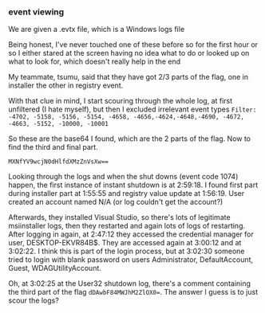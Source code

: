 ### event viewing

We are given a .evtx file, which is a Windows logs file

Being honest, I've never touched one of these before so for the first hour or so I either stared at the screen having no idea what to do or looked up on what to look for, which doesn't really help in the end

My teammate, tsumu, said that they have got 2/3 parts of the flag, one in installer the other in registry event.

With that clue in mind, I start scouring through the whole log, at first unfiltered (I hate myself), but then I excluded irrelevant event types `Filter: -4702, -5158, -5156, -5154, -4658, -4656,-4624,-4648,-4690, -4672, -4663, -5152, -10000, -10001`

So these are the base64 I found, which are the 2 parts of the flag. Now to find the third and final part.
``` cGljb0NURntFdjNudF92aTN3djNyXw==
MXNfYV9wcjN0dHlfdXMzZnVsXw==
```

Looking through the logs and when the shut downs (event code 1074) happen, the first instance of instant shutdown is at 2:59:18. I found first part during installer part at 1:55:55 and registry value update at 1:56:19. User created an account named N/A (or log couldn't get the account?)

Afterwards, they installed Visual Studio, so there's lots of legitimate msiinstaller logs, then they restarted and again lots of logs of restarting. After logging in again, at 2:47:12 they accessed the credential manager for user, DESKTOP-EKVR84B$. They are accessed again at 3:00:12 and at 3:02:22. I think this is part of the login process, but at 3:02:30 someone tried to login with blank password on users Administrator, DefaultAccount, Guest, WDAGUtilityAccount.

Oh, at 3:02:25 at the User32 shutdown log, there's a comment containing the third part of the flag `dDAwbF84MWJhM2ZlOX0=`. The answer I guess is to just scour the logs?